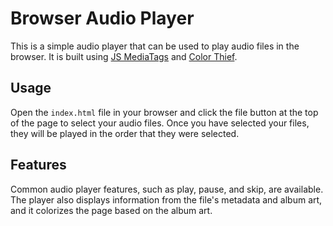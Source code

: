 # Browser Audio Player

This is a simple audio player that can be used to play audio files in the browser. It is built using [JS MediaTags](https://github.com/aadsm/jsmediatags) and [Color Thief](https://github.com/lokesh/color-thief).

## Usage

Open the `index.html` file in your browser and click the file button at the top of the page to select your audio files. Once you have selected your files, they will be played in the order that they were selected.

## Features

Common audio player features, such as play, pause, and skip, are available. The player also displays information from the file's metadata and album art, and it colorizes the page based on the album art.
